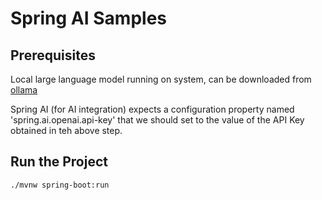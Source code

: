 # Spring AI Samples

## Prerequisites

Local large language model running on system, can be downloaded from [ollama](https://ollama.com/)

Spring AI (for AI integration) expects a configuration property named 'spring.ai.openai.api-key' that we should set to the value of the API Key obtained in teh above step.

## Run the Project

```
./mvnw spring-boot:run
```